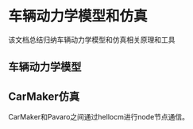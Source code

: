 # 车辆动力学模型和仿真
该文档总结归纳车辆动力学模型和仿真相关原理和工具

## 车辆动力学模型

## CarMaker仿真
CarMaker和Pavaro之间通过hellocm进行node节点通信。
